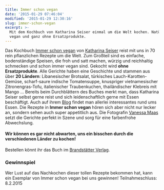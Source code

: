```yaml
---
title: Immer schon vegan
date: '2015-01-29 07:46:04'
modified: '2015-01-29 12:30:16'
slug: immer-schon-vegan
excerpt: >-
  Mit dem Kochbuch von Katharina Seiser einmal um die Welt kochen. Natürlich
  vegan und ganz ohne Ersatzprodukte.
---
```


Das Kochbuch [Immer schon vegan](http://www.esskultur.at/index.php/2014/12/04/immer-schon-vegan/) von [Katharina Seiser](http://www.esskultur.at/index.php/katharina-seiser/) reist mit uns in 70 rein pflanzlichen Rezepte um die Welt. Zum Großteil sind es einfache, bodenständige Speisen, die froh und satt machen, würzig und reichhaltig schmecken und schon immer vegan sind. Gekocht wird **ohne Ersatzprodukte**. Alle Gerichte haben eine Geschichte und stammen aus über **20 Ländern**: Libanesischer Brotsalat, türkisches Lauch-Karotten-Gemüse, scharf-saure indische Tomatensuppe, knuspriger vietnamesischer Zitronengras-Tofu, italienischer Traubenkuchen, thailändischer Klebreis mit Mango … Bereits beim Durchblättern des Buches merkt man, dass Katharina Seiser selbst gerne reist und sich leidenschaftlich gerne mit Essen beschäftigt. Auch auf ihrem [Blog](http://www.esskultur.at/) findet man allerlei interessantes rund ums Essen. Die Rezepte in **Immer schon vegan** hören sich aber nicht nur lecker an, sondern sehen auch super appetitlich aus. Die Fotografin [Vanessa Maas](http://www.vanessamaas.com/) setzt die Gerichte perfekt in Szene und sorg für eine farbenfrohe Abwechslung.

#### Wir können es gar nicht abwarten, uns ein bisschen durch die verschiedenen Länder zu kochen!

Bestellen könnt ihr das Buch im [Brandstätter Verlag](http://www.brandstaetterverlag.com/buch/immer-schon-vegan).

### [<!-- Image removed (no copyright): immer-schon-vegan-rezepte.jpg -->](https://www.veganblatt.com/i/immer-schon-vegan-rezepte.jpg)

### Gewinnspiel

Wer Lust auf das Nachkochen dieser tollen Rezepte bekommen hat, kann ein Exemplar von Immer schon vegan bei uns gewinnen! Teilnahmeschluss: 8.2.2015
